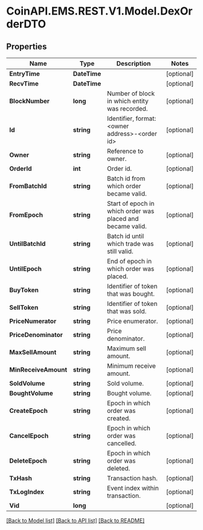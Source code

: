 
# CoinAPI.EMS.REST.V1.Model.DexOrderDTO

## Properties

Name | Type | Description | Notes
------------ | ------------- | ------------- | -------------
**EntryTime** | **DateTime** |  | [optional] 
**RecvTime** | **DateTime** |  | [optional] 
**BlockNumber** | **long** | Number of block in which entity was recorded. | [optional] 
**Id** | **string** | Identifier, format: &lt;owner address&gt;-&lt;order id&gt; | [optional] 
**Owner** | **string** | Reference to owner. | [optional] 
**OrderId** | **int** | Order id. | [optional] 
**FromBatchId** | **string** | Batch id from which order became valid. | [optional] 
**FromEpoch** | **string** | Start of epoch in which order was placed and became valid. | [optional] 
**UntilBatchId** | **string** | Batch id until which trade was still valid. | [optional] 
**UntilEpoch** | **string** | End of epoch in which order was placed. | [optional] 
**BuyToken** | **string** | Identifier of token that was bought. | [optional] 
**SellToken** | **string** | Identifier of token that was sold. | [optional] 
**PriceNumerator** | **string** | Price enumerator. | [optional] 
**PriceDenominator** | **string** | Price denominator. | [optional] 
**MaxSellAmount** | **string** | Maximum sell amount. | [optional] 
**MinReceiveAmount** | **string** | Minimum receive amount. | [optional] 
**SoldVolume** | **string** | Sold volume. | [optional] 
**BoughtVolume** | **string** | Bought volume. | [optional] 
**CreateEpoch** | **string** | Epoch in which order was created. | [optional] 
**CancelEpoch** | **string** | Epoch in which order was cancelled. | [optional] 
**DeleteEpoch** | **string** | Epoch in which order was deleted. | [optional] 
**TxHash** | **string** | Transaction hash. | [optional] 
**TxLogIndex** | **string** | Event index within transaction. | [optional] 
**Vid** | **long** |  | [optional] 

[[Back to Model list]](../README.md#documentation-for-models)
[[Back to API list]](../README.md#documentation-for-api-endpoints)
[[Back to README]](../README.md)

